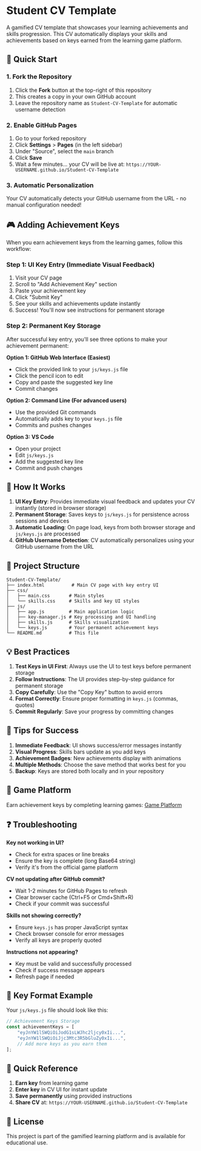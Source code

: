 # Student CV Template

A gamified CV template that showcases your learning achievements and skills progression. This CV automatically displays your skills and achievements based on keys earned from the learning game platform.

## 🚀 Quick Start

### 1. Fork the Repository

1. Click the **Fork** button at the top-right of this repository
2. This creates a copy in your own GitHub account
3. Leave the repository name as `Student-CV-Template` for automatic username detection

### 2. Enable GitHub Pages

1. Go to your forked repository
2. Click **Settings** > **Pages** (in the left sidebar)
3. Under "Source", select the `main` branch
4. Click **Save**
5. Wait a few minutes... your CV will be live at:
   `https://YOUR-USERNAME.github.io/Student-CV-Template`

### 3. Automatic Personalization

Your CV automatically detects your GitHub username from the URL - no manual configuration needed!

## 🎮 Adding Achievement Keys

When you earn achievement keys from the learning games, follow this workflow:

### Step 1: UI Key Entry (Immediate Visual Feedback)

1. Visit your CV page
2. Scroll to "Add Achievement Key" section
3. Paste your achievement key
4. Click "Submit Key"
5. See your skills and achievements update instantly
6. Success! You'll now see instructions for permanent storage

### Step 2: Permanent Key Storage

After successful key entry, you'll see three options to make your achievement permanent:

**Option 1: GitHub Web Interface (Easiest)**
- Click the provided link to your `js/keys.js` file
- Click the pencil icon to edit
- Copy and paste the suggested key line
- Commit changes

**Option 2: Command Line (For advanced users)**
- Use the provided Git commands
- Automatically adds key to your `keys.js` file
- Commits and pushes changes

**Option 3: VS Code**
- Open your project
- Edit `js/keys.js`
- Add the suggested key line
- Commit and push changes

## 🔧 How It Works

1. **UI Key Entry**: Provides immediate visual feedback and updates your CV instantly (stored in browser storage)
2. **Permanent Storage**: Saves keys to `js/keys.js` for persistence across sessions and devices
3. **Automatic Loading**: On page load, keys from both browser storage and `js/keys.js` are processed
4. **GitHub Username Detection**: CV automatically personalizes using your GitHub username from the URL

## 📂 Project Structure

```
Student-CV-Template/
├── index.html          # Main CV page with key entry UI
├── css/
│   ├── main.css       # Main styles
│   └── skills.css     # Skills and key UI styles
├── js/
│   ├── app.js         # Main application logic
│   ├── key-manager.js # Key processing and UI handling
│   ├── skills.js      # Skills visualization
│   └── keys.js        # Your permanent achievement keys
└── README.md          # This file
```

## 💡 Best Practices

1. **Test Keys in UI First**: Always use the UI to test keys before permanent storage
2. **Follow Instructions**: The UI provides step-by-step guidance for permanent storage
3. **Copy Carefully**: Use the "Copy Key" button to avoid errors
4. **Format Correctly**: Ensure proper formatting in `keys.js` (commas, quotes)
5. **Commit Regularly**: Save your progress by committing changes

## 🎯 Tips for Success

1. **Immediate Feedback**: UI shows success/error messages instantly
2. **Visual Progress**: Skills bars update as you add keys
3. **Achievement Badges**: New achievements display with animations
4. **Multiple Methods**: Choose the save method that works best for you
5. **Backup**: Keys are stored both locally and in your repository

## 🔗 Game Platform

Earn achievement keys by completing learning games:
[Game Platform](https://AlexViking.github.io/game-platform)

## ❓ Troubleshooting

**Key not working in UI?**
- Check for extra spaces or line breaks
- Ensure the key is complete (long Base64 string)
- Verify it's from the official game platform

**CV not updating after GitHub commit?**
- Wait 1-2 minutes for GitHub Pages to refresh
- Clear browser cache (Ctrl+F5 or Cmd+Shift+R)
- Check if your commit was successful

**Skills not showing correctly?**
- Ensure `keys.js` has proper JavaScript syntax
- Check browser console for error messages
- Verify all keys are properly quoted

**Instructions not appearing?**
- Key must be valid and successfully processed
- Check if success message appears
- Refresh page if needed

## 📜 Key Format Example

Your `js/keys.js` file should look like this:
```javascript
// Achievement Keys Storage
const achievementKeys = [
    "eyJnYW1lSWQiOiJodG1sLWJhc2ljcy0xIi...",
    "eyJnYW1lSWQiOiJjc3Mtc3R5bGluZy0xIi...",
    // Add more keys as you earn them
];
```

## 🚀 Quick Reference

1. **Earn key** from learning game
2. **Enter key** in CV UI for instant update
3. **Save permanently** using provided instructions
4. **Share CV** at: `https://YOUR-USERNAME.github.io/Student-CV-Template`

## 📝 License

This project is part of the gamified learning platform and is available for educational use.